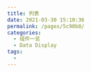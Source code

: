 ```yaml
---
title: 列表
date: 2021-03-30 15:10:36
permalink: /pages/5c90b8/
categories:
  - 组件一览
  - Data Display
tags:
  - 
---
```

